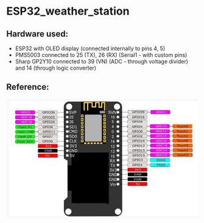 # ESP32_weather_station

## Hardware used:
- ESP32 with OLED display (connected internally to pins 4, 5)
- PMS5003 connected to 25 (TX), 26 (RX) (Serial1 - with custom pins)
- Sharp GP2Y10 connected to 39 (VN) (ADC - through voltage divider) and 14 (through logic converter)

## Reference:
![esp32](esp32-oled.jpg "ESP32")
